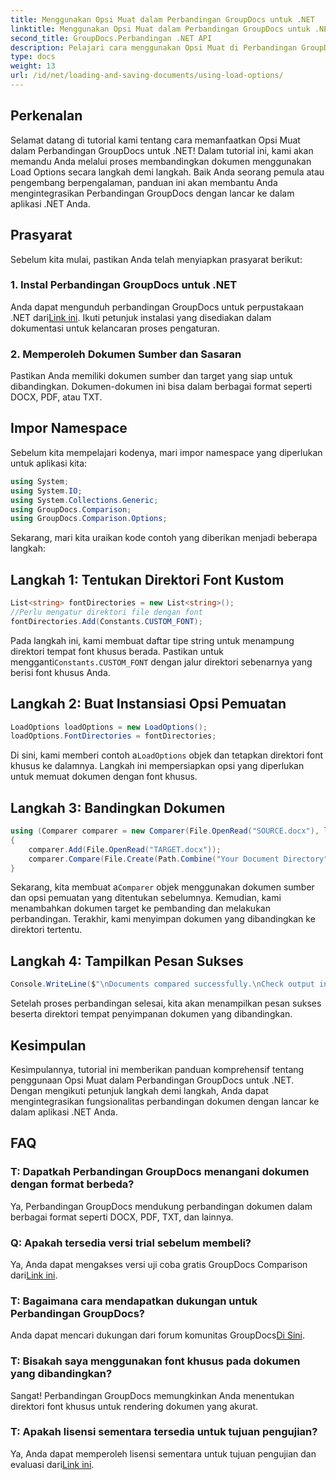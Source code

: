 ```yaml
---
title: Menggunakan Opsi Muat dalam Perbandingan GroupDocs untuk .NET
linktitle: Menggunakan Opsi Muat dalam Perbandingan GroupDocs untuk .NET
second_title: GroupDocs.Perbandingan .NET API
description: Pelajari cara menggunakan Opsi Muat di Perbandingan GroupDocs untuk .NET untuk membandingkan dokumen dengan font khusus dengan lancar.
type: docs
weight: 13
url: /id/net/loading-and-saving-documents/using-load-options/
---
```

## Perkenalan
Selamat datang di tutorial kami tentang cara memanfaatkan Opsi Muat dalam Perbandingan GroupDocs untuk .NET! Dalam tutorial ini, kami akan memandu Anda melalui proses membandingkan dokumen menggunakan Load Options secara langkah demi langkah. Baik Anda seorang pemula atau pengembang berpengalaman, panduan ini akan membantu Anda mengintegrasikan Perbandingan GroupDocs dengan lancar ke dalam aplikasi .NET Anda.
## Prasyarat
Sebelum kita mulai, pastikan Anda telah menyiapkan prasyarat berikut:
### 1. Instal Perbandingan GroupDocs untuk .NET
 Anda dapat mengunduh perbandingan GroupDocs untuk perpustakaan .NET dari[Link ini](https://releases.groupdocs.com/comparison/net/). Ikuti petunjuk instalasi yang disediakan dalam dokumentasi untuk kelancaran proses pengaturan.
### 2. Memperoleh Dokumen Sumber dan Sasaran
Pastikan Anda memiliki dokumen sumber dan target yang siap untuk dibandingkan. Dokumen-dokumen ini bisa dalam berbagai format seperti DOCX, PDF, atau TXT.
## Impor Namespace
Sebelum kita mempelajari kodenya, mari impor namespace yang diperlukan untuk aplikasi kita:
```csharp
using System;
using System.IO;
using System.Collections.Generic;
using GroupDocs.Comparison;
using GroupDocs.Comparison.Options;
```
Sekarang, mari kita uraikan kode contoh yang diberikan menjadi beberapa langkah:
## Langkah 1: Tentukan Direktori Font Kustom
```csharp
List<string> fontDirectories = new List<string>();
//Perlu mengatur direktori file dengan font
fontDirectories.Add(Constants.CUSTOM_FONT);
```
 Pada langkah ini, kami membuat daftar tipe string untuk menampung direktori tempat font khusus berada. Pastikan untuk mengganti`Constants.CUSTOM_FONT` dengan jalur direktori sebenarnya yang berisi font khusus Anda.
## Langkah 2: Buat Instansiasi Opsi Pemuatan
```csharp
LoadOptions loadOptions = new LoadOptions();
loadOptions.FontDirectories = fontDirectories;
```
 Di sini, kami memberi contoh a`LoadOptions` objek dan tetapkan direktori font khusus ke dalamnya. Langkah ini mempersiapkan opsi yang diperlukan untuk memuat dokumen dengan font khusus.
## Langkah 3: Bandingkan Dokumen
```csharp
using (Comparer comparer = new Comparer(File.OpenRead("SOURCE.docx"), loadOptions))
{
    comparer.Add(File.OpenRead("TARGET.docx"));
    comparer.Compare(File.Create(Path.Combine("Your Document Directory", "RESULT.docx")));
}
```
 Sekarang, kita membuat a`Comparer` objek menggunakan dokumen sumber dan opsi pemuatan yang ditentukan sebelumnya. Kemudian, kami menambahkan dokumen target ke pembanding dan melakukan perbandingan. Terakhir, kami menyimpan dokumen yang dibandingkan ke direktori tertentu.
## Langkah 4: Tampilkan Pesan Sukses
```csharp
Console.WriteLine($"\nDocuments compared successfully.\nCheck output in {Directory.GetCurrentDirectory()}.");
```
Setelah proses perbandingan selesai, kita akan menampilkan pesan sukses beserta direktori tempat penyimpanan dokumen yang dibandingkan.
## Kesimpulan
Kesimpulannya, tutorial ini memberikan panduan komprehensif tentang penggunaan Opsi Muat dalam Perbandingan GroupDocs untuk .NET. Dengan mengikuti petunjuk langkah demi langkah, Anda dapat mengintegrasikan fungsionalitas perbandingan dokumen dengan lancar ke dalam aplikasi .NET Anda.
## FAQ
### T: Dapatkah Perbandingan GroupDocs menangani dokumen dengan format berbeda?
Ya, Perbandingan GroupDocs mendukung perbandingan dokumen dalam berbagai format seperti DOCX, PDF, TXT, dan lainnya.
### Q: Apakah tersedia versi trial sebelum membeli?
 Ya, Anda dapat mengakses versi uji coba gratis GroupDocs Comparison dari[Link ini](https://releases.groupdocs.com/).
### T: Bagaimana cara mendapatkan dukungan untuk Perbandingan GroupDocs?
 Anda dapat mencari dukungan dari forum komunitas GroupDocs[Di Sini](https://forum.groupdocs.com/c/comparison/12).
### T: Bisakah saya menggunakan font khusus pada dokumen yang dibandingkan?
Sangat! Perbandingan GroupDocs memungkinkan Anda menentukan direktori font khusus untuk rendering dokumen yang akurat.
### T: Apakah lisensi sementara tersedia untuk tujuan pengujian?
Ya, Anda dapat memperoleh lisensi sementara untuk tujuan pengujian dan evaluasi dari[Link ini](https://purchase.groupdocs.com/temporary-license/).